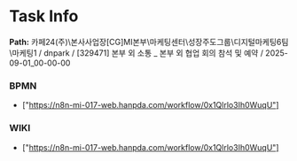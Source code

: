 # Task Info

**Path:** 카페24(주)\본사사업장\[CG]MI본부\마케팅센터\성장주도그룹\디지털마케팅6팀\마케팅1 / dnpark / [329471] 본부 외 소통 _ 본부 외 협업 회의 참석 및 예약 / 2025-09-01_00-00-00

### BPMN
- ["https://n8n-mi-017-web.hanpda.com/workflow/0x1Qlrlo3Ih0WuqU"]

### WIKI
- ["https://n8n-mi-017-web.hanpda.com/workflow/0x1Qlrlo3Ih0WuqU"]

